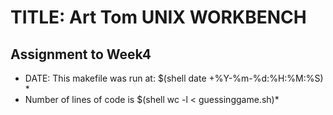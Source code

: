 # TITLE: Art Tom UNIX WORKBENCH
## Assignment to Week4 ##
* DATE: This makefile was run at: $(shell date +%Y-%m-%d:%H:%M:%S) *
* Number of lines of code is  $(shell wc -l < guessinggame.sh)*
